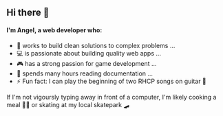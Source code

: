## Hi there 👋 

#### I'm Angel, a web developer who:

- 🦾 works to build clean solutions to complex problems ...
- 💻 is passionate about building quality web apps ...
- 🎮 has a strong passion for game development ...
- 📖 spends many hours reading documentation ...
- ⚡ Fun fact: I can play the beginning of two RHCP songs on guitar 😤


If I'm not vigoursly typing away in front of a computer, I'm likely cooking a meal 👨‍🍳 or skating at my local skatepark 🛹


<!--
**spankyed/spankyed** is a ✨ _special_ ✨ repository because its `README.md` (this file) appears on your GitHub profile.
Here are some ideas to get you started:

- 🔭 I’m currently working on ...
- 🌱 I’m currently learning ...
- 👯 I’m looking to collaborate on ...
- 🤔 I’m looking for help with ...
- 💬 Ask me about ...
- 📫 How to reach me: ...
- 😄 Pronouns: ...
-->
